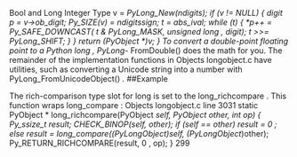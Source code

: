 Bool and Long Integer Type v = _PyLong_New(ndigits); if  (v != NULL) { digit *p = v->ob_digit; Py_SIZE(v) = ndigits*sign; t = abs_ival; while  (t) { *p++ = Py_SAFE_DOWNCAST( t & PyLong_MASK,  unsigned long , digit); t >>= PyLong_SHIFT; } } return  (PyObject *)v; } To convert a double-point floating point to a Python  long ,  PyLong_- FromDouble()  does the math for you. The remainder of the implementation functions in Objects longobject.c  have utilities, such as converting a Unicode string into a number with  PyLong_FromUnicodeObject() . 
##Example 

 The rich-comparison type slot for  long  is set to the  long_richcompare . This function wraps  long_compare : Objects longobject.c  line 3031 static  PyObject * long_richcompare(PyObject *self, PyObject *other,  int  op) { Py_ssize_t result; CHECK_BINOP(self, other); if  (self == other) result =  0 ; else result = long_compare((PyLongObject*)self, (PyLongObject*)other); Py_RETURN_RICHCOMPARE(result,  0 , op); } 299